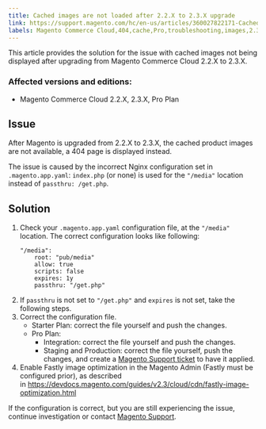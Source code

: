 ```yaml
---
title: Cached images are not loaded after 2.2.X to 2.3.X upgrade
link: https://support.magento.com/hc/en-us/articles/360027822171-Cached-images-are-not-loaded-after-2-2-X-to-2-3-X-upgrade
labels: Magento Commerce Cloud,404,cache,Pro,troubleshooting,images,2.3.x,2.2.x
---
```


<p>This article provides the solution for the issue with cached images not being displayed after upgrading from Magento Commerce Cloud 2.2.X to 2.3.X.</p>
<h3>Affected versions and editions:</h3>
<ul>
<li>Magento Commerce Cloud 2.2.X, 2.3.X, Pro Plan</li>
</ul>
<h2>Issue</h2>
<p>After Magento is upgraded from 2.2.X to 2.3.X, the cached product images are not available, a 404 page is displayed instead.</p>
<p>The issue is caused by the incorrect Nginx configuration set in <code>.magento.app.yaml</code>: <code>index.php</code> (or none) is used for the <code>"/media"</code> location instead of <code>passthru: /get.php</code>.</p>
<h2>Solution</h2>
<ol>
<li>Check your <code>.magento.app.yaml</code> configuration file, at the <code>"/media"</code> location. The correct configuration looks like following:<br/>
<pre><code class="language-yaml">"/media":
    root: "pub/media"
    allow: true
    scripts: false
    expires: 1y
    passthru: "/get.php"
</code></pre>
</li>
<li>If <code>passthru</code> is not set to <code>"/get.php"</code> and <code>expires</code> is not set, take the following steps.</li>
<li>Correct the configuration file.
<ul>
<li>Starter Plan: correct the file yourself and push the changes.</li>
<li>Pro Plan:
<ul>
<li>Integration: correct the file yourself and push the changes.</li>
<li>Staging and Production: correct the file yourself, push the changes, and create a <a href="https://support.magento.com/hc/en-us/articles/360019088251">Magento Support ticket</a> to have it applied.</li>
</ul>
</li>
</ul>
</li>
<li>Enable Fastly image optimization in the Magento Admin (Fastly must be configured prior), as described in <a href="https://devdocs.magento.com/guides/v2.3/cloud/cdn/fastly-image-optimization.html">https://devdocs.magento.com/guides/v2.3/cloud/cdn/fastly-image-optimization.html</a>
</li>
</ol>
<p>If the configuration is correct, but you are still experiencing the issue, continue investigation or contact <a href="https://support.magento.com/hc/en-us/articles/360019088251">Magento Support</a>.</p>
<p> </p>